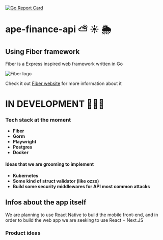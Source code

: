 [![Go Report Card](https://goreportcard.com/badge/github.com/Mangaba-Labs/tempoo-api)](https://goreportcard.com/report/github.com/Mangaba-Labs/tempoo-api)

# ape-finance-api ⛅ ☀️ 🌦️

## Using Fiber framework

Fiber is a Express inspired web framework written in Go

![Fiber logo](https://gofiber.io/assets/images/logo.svg)

Check it out [Fiber website](https://gofiber.io/) for more information about it

# IN DEVELOPMENT 🔨🔨🔨

### Tech stack at the moment

- **Fiber**
- **Gorm**
- **Playwright**
- **Postgres**
- **Docker**

#### Ideas that we are grooming to implement

- **Kubernetes**
- **Some kind of struct validator (like ozzo)**
- **Build some security middlewares for API most common attacks**

## Infos about the app itself

We are planning to use React Native to build the mobile front-end, and in order to build the web app we are seeking to use React + Next.JS

### Product ideas
